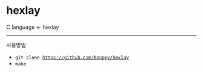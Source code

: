 # hexlay
C language &lt;- hexlay 

------------------------------- 

사용방법
- <code>git clone https://github.com/h4ppyy/hexlay</code> 
- <code>make</code>
